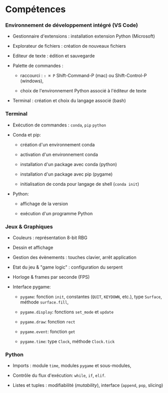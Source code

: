 # Compétences

### Environnement de développement intégré (VS Code)

  - Gestionnaire d'extensions : installation extension Python (Microsoft)

  - Explorateur de fichiers : création de nouveaux fichiers

  - Editeur de texte : édition et sauvegarde

  - Palette de commandes : 
  
      - raccourci : `⇧ ⌘ P` Shift-Command-P (mac) ou Shift-Control-P (windows),

      - choix de l'environnement Python associé à l'éditeur de texte

  - Terminal : création et choix du langage associé (bash)

### Terminal

  - Exécution de commandes : `conda`, `pip` `python`

  - Conda et pip: 

    - création d'un environnement conda

    - activation d'un environnement conda

    - installation d'un package avec conda (python)

    - installation d'un package avec pip (pygame)

    - initialisation de conda pour langage de shell (`conda init`)

  - Python: 
  
    - affichage de la version

    - exécution d'un programme Python



### Jeux & Graphiques

  - Couleurs : représentation 8-bit RBG

  - Dessin et affichage

  - Gestion des évènements : touches clavier, arrêt application

  - Etat du jeu & "game logic" : configuration du serpent

  - Horloge & frames par seconde (FPS)

  - Interface pygame:

    - `pygame`: fonction `init`, constantes (`QUIT`, `KEYDOWN`, etc.), type `Surface`, méthode `surface.fill`, 
      
    - `pygame.display`: fonctions `set_mode` et `update`

    - `pygame.draw`: fonction `rect`

    - `pygame.event`: fonction `get`

    - `pygame.time`: type `Clock`, méthode `Clock.tick`


### Python

  - Imports : module `time`, modules `pygame` et sous-modules,

  - Contrôle du flux d'exécution: `while`, `if`, `elif`.

  - Listes et tuples : modifiabilité (*mutability*), interface (`append`, `pop`, slicing)
